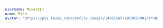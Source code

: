 ```yaml
---
username: MikeVILT
name: Mike
avatar: 'https://pbs.twimg.com/profile_images/1488516571073024001/t4KUs74i_normal.jpg'
---
```

